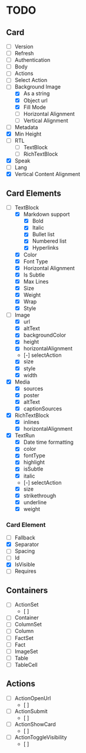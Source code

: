 # TODO

## Card

- [ ] Version
- [ ] Refresh
- [ ] Authentication
- [ ] Body
- [ ] Actions
- [ ] Select Action
- [ ] Background Image
  - [x] As a string
  - [x] Object url
  - [x] Fill Mode
  - [ ] Horizontal Alignment
  - [ ] Vertical Alignment
- [ ] Metadata
- [x] Min Height
- [ ] RTL
  - [ ] TextBlock
  - [ ] RichTextBlock
- [x] Speak
- [ ] Lang
- [x] Vertical Content Alignment

## Card Elements

- [ ] TextBlock
  - [x] Markdown support
    - [x] Bold
    - [x] Italic
    - [x] Bullet list
    - [x] Numbered list
    - [x] Hyperlinks
  - [x] Color
  - [x] Font Type
  - [x] Horizontal Alignment
  - [x] Is Subtle
  - [x] Max Lines
  - [x] Size
  - [x] Weight
  - [x] Wrap
  - [x] Style
- [ ] Image
  - [x] url
  - [x] altText
  - [x] backgroundColor
  - [x] height
  - [x] horizontalAlignment
  - [-] selectAction
  - [x] size
  - [x] style
  - [x] width
- [x] Media
  - [x] sources
  - [x] poster
  - [x] altText
  - [x] captionSources
- [x] RichTextBlock
  - [x] inlines
  - [x] horizontalAlignment
- [x] TextRun
  - [x] Date time formatting
  - [x] color
  - [x] fontType
  - [x] highlight
  - [x] isSubtle
  - [x] italic
  - [-] selectAction
  - [x] size
  - [x] strikethrough
  - [x] underline
  - [x] weight

### Card Element

- [ ] Fallback
- [x] Separator
- [ ] Spacing
- [ ] Id
- [x] IsVisible
- [ ] Requires

## Containers

- [ ] ActionSet
  - [ ]
- [ ] Container
- [ ] ColumnSet
- [ ] Column
- [ ] FactSet
- [ ] Fact
- [ ] ImageSet
- [ ] Table
- [ ] TableCell

## Actions

- [ ] ActionOpenUrl
  - [ ]
- [ ] ActionSubmit
  - [ ]
- [ ] ActionShowCard
  - [ ]
- [ ] ActionToggleVisibility
  - [ ]
